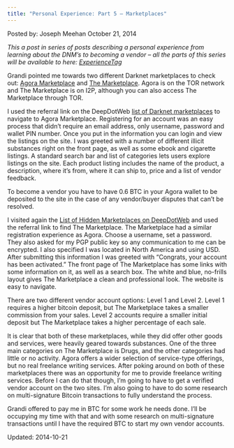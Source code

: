 ```yaml
---
title: "Personal Experience: Part 5 – Marketplaces"
---
```



Posted by: Joseph Meehan
<span>October 21, 2014</span>

<p><em>This a post in series of posts describing a personal experience from learning about the DNM’s to becoming a vendor – all the parts of this series will be available to here: <a href="tag/ExperienceTag/">ExperienceTag</a></em></p>
<p>Grandi pointed me towards two different Darknet marketplaces to check out: <a href="marketplace-directory/listing/agora-market">Agora Marketplace</a> and <a href="marketplace-directory/listing/the-marketplace-i2p">The Marketplace</a>. Agora is on the TOR network and The Marketplace is on I2P, although you can also access The Marketplace through TOR.</p>
<p>I used the referral link on the DeepDotWeb <a href="/2013/10/28/updated-llist-of-hidden-marketplaces-tor-i2p/">list of Darknet marketplaces</a> to navigate to Agora Marketplace. Registering for an account was an easy process that didn&#8217;t require an email address, only username, password and wallet PIN number. Once you put in the information you can login and view the listings on the site. I was greeted with a number of different illicit substances right on the front page, as well as some ebook and cigarette listings. A standard search bar and list of categories lets users explore listings on the site. Each product listing includes the name of the product, a description, where it&#8217;s from, where it can ship to, price and a list of vendor feedback.</p>
<p>To become a vendor you have to have 0.6 BTC in your Agora wallet to be deposited to the site in the case of any vendor/buyer disputes that can&#8217;t be resolved.</p>
<p>I visited again the <a href="/2013/10/28/updated-llist-of-hidden-marketplaces-tor-i2p/">List of Hidden Marketplaces on DeepDotWeb</a> and used the referral link to find The Marketplace. The Marketplace had a similar registration experience as Agora. Choose a username, set a password. They also asked for my PGP public key so any communication to me can be encrypted. I also specified I was located in North America and using USD. After submitting this information I was greeted with &#8220;Congrats, your account has been activated.&#8221; The front page of The Marketplace has some links with some information on it, as well as a search box. The white and blue, no-frills layout gives The Marketplace a clean and professional look. The website is easy to navigate.</p>
<p>There are two different vendor account options: Level 1 and Level 2. Level 1 requires a higher bitcoin deposit, but The Marketplace takes a smaller commission from your sales. Level 2 accounts require a smaller initial deposit but The Marketplace takes a higher percentage of each sale.</p>
<p>It is clear that both of these marketplaces, while they did offer other goods and services, were heavily geared towards substances. One of the three main categories on The Marketplace is Drugs, and the other categories had little or no activity. Agora offers a wider selection of service-type offerings, but no real freelance writing services. After poking around on both of these marketplaces there was an opportunity for me to provide freelance writing services. Before I can do that though, I&#8217;m going to have to get a verified vendor account on the two sites. I&#8217;m also going to have to do some research on multi-signature Bitcoin transactions to fully understand the process.</p>
<p>Grandi offered to pay me in BTC for some work he needs done. I&#8217;ll be occupying my time with that and with some research on multi-signature transactions until I have the required BTC to start my own vendor accounts.</p>

Updated: 2014-10-21

    
